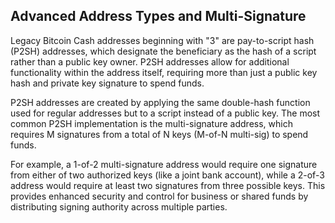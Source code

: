## Advanced Address Types and Multi-Signature

Legacy Bitcoin Cash addresses beginning with "3" are pay-to-script hash (P2SH) addresses, which designate the beneficiary as the hash of a script rather than a public key owner. P2SH addresses allow for additional functionality within the address itself, requiring more than just a public key hash and private key signature to spend funds.

P2SH addresses are created by applying the same double-hash function used for regular addresses but to a script instead of a public key. The most common P2SH implementation is the multi-signature address, which requires M signatures from a total of N keys (M-of-N multi-sig) to spend funds.

For example, a 1-of-2 multi-signature address would require one signature from either of two authorized keys (like a joint bank account), while a 2-of-3 address would require at least two signatures from three possible keys. This provides enhanced security and control for business or shared funds by distributing signing authority across multiple parties.